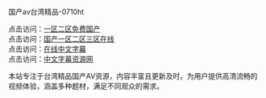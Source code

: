 国产av台湾精品-0710ht

点击访问：<a href="https://heiliaoxqkkct.pages.dev">一区二区免费国产</a><br>
点击访问：<a href="https://heiliaoow5kzm.pages.dev">国产一区二区三区在线</a><br>
点击访问：<a href="https://heiliao2dmwwy.pages.dev">在线中文字幕</a><br>
点击访问：<a href="https://heiliaoll4qsx.pages.dev">中文字幕资源网</a><br>

本站专注于台湾精品国产AV资源，内容丰富且更新及时。为用户提供高清流畅的视频体验，涵盖多种题材，满足不同观众的需求。

<span style="display:none;">[Canonical link](https://github.com/hihi20250710/hihi3)</span>

